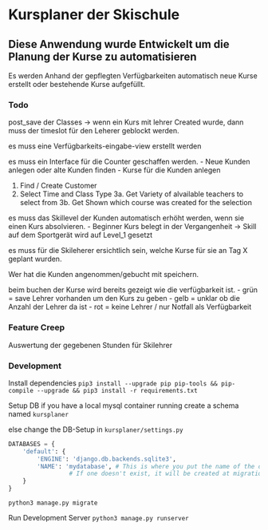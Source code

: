 # Kursplaner der Skischule

## Diese Anwendung wurde Entwickelt um die Planung der Kurse zu automatisieren

Es werden Anhand der gepflegten Verfügbarkeiten automatisch neue Kurse erstellt oder bestehende Kurse aufgefüllt.

### Todo


post_save der Classes -> wenn ein Kurs mit lehrer Created wurde, dann muss der timeslot für den Leherer geblockt werden.

es muss eine Verfügbarkeits-eingabe-view erstellt werden

es muss ein Interface für die Counter geschaffen werden.
    - Neue Kunden anlegen oder alte Kunden finden
    - Kurse für die Kunden anlegen


1. Find / Create Customer
2. Select Time and Class Type
3a. Get Variety of alvailable teachers to select from
3b. Get Shown which course was created for the selection


es muss das Skillevel der Kunden automatisch erhöht werden, wenn sie einen Kurs absolvieren.
    - Beginner Kurs belegt in der Vergangenheit -> Skill auf dem Sportgerät wird auf Level_1 gesetzt

es muss für die Skileherer ersichtlich sein, welche Kurse für sie an Tag X geplant wurden.

Wer hat die Kunden angenommen/gebucht mit speichern.

beim buchen der Kurse wird bereits gezeigt wie die verfügbarkeit ist.
    - grün = save Lehrer vorhanden um den Kurs zu geben
    - gelb = unklar ob die Anzahl der Lehrer da ist
    - rot = keine Lehrer / nur Notfall als Verfügbarkeit



### Feature Creep

Auswertung der gegebenen Stunden für Skilehrer

### Development

Install dependencies
`pip3 install --upgrade pip pip-tools && pip-compile --upgrade && pip3 install -r requirements.txt`

Setup DB
if you have a local mysql container running create a schema named `kursplaner`

else change the DB-Setup in `kursplaner/settings.py`
```py
DATABASES = {
    'default': {
        'ENGINE': 'django.db.backends.sqlite3',
        'NAME': 'mydatabase', # This is where you put the name of the db file. 
                 # If one doesn't exist, it will be created at migration time.
    }
}
```

`python3 manage.py migrate`


Run Development Server
`python3 manage.py runserver`